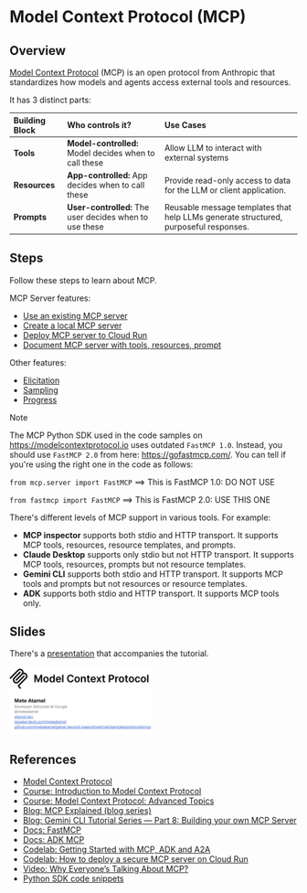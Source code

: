 # Model Context Protocol (MCP)

## Overview

[Model Context Protocol](https://modelcontextprotocol.io/) (MCP) is an open protocol from Anthropic that standardizes
how models and agents access external tools and resources.

It has 3 distinct parts:

| Building Block | Who controls it?                                        | Use Cases                                                                            |
|:---------------|:--------------------------------------------------------|:-------------------------------------------------------------------------------------|
| **Tools**      | **Model-controlled:** Model decides when to call these  | Allow LLM to interact with external systems                                          |
| **Resources**  | **App-controlled:** App decides when to call these      | Provide read-only access to data for the LLM or client application.                  |
| **Prompts**    | **User-controlled:** The user decides when to use these | Reusable message templates that help LLMs generate structured, purposeful responses. |

## Steps

Follow these steps to learn about MCP.

MCP Server features:

* [Use an existing MCP server](./use-existing-mcp/)
* [Create a local MCP server](./create-local-mcp/)
* [Deploy MCP server to Cloud Run](./deploy-mcp-to-cloudrun/)
* [Document MCP server with tools, resources, prompt](./document-server)

Other features:

* [Elicitation](./elicitation/)
* [Sampling](./sampling)
* [Progress](./progress)

> [!NOTE]
>
> The MCP Python SDK used in the code samples on https://modelcontextprotocol.io uses outdated `FastMCP 1.0`.
> Instead, you should use `FastMCP 2.0` from here: https://gofastmcp.com/. You can tell if you're using the right one in the code as follows:
>
> `from mcp.server import FastMCP` ==> This is FastMCP 1.0: DO NOT USE
>
> `from fastmcp import FastMCP` ==> This is FastMCP 2.0: USE THIS ONE
>
> There's different levels of MCP support in various tools. For example:
>
> * **MCP inspector** supports both stdio and HTTP transport. It supports MCP tools, resources, resource templates, and prompts.
> * **Claude Desktop** supports only stdio but not HTTP transport. It supports MCP tools, resources, prompts but not resource templates.
> * **Gemini CLI** supports both stdio and HTTP transport. It supports MCP tools and prompts but not resources or resource templates.
> * **ADK** supports both stdio and HTTP transport. It supports MCP tools only.

## Slides

There's a [presentation](https://speakerdeck.com/meteatamel/model-context-protocol) that accompanies the tutorial.

<a href="https://speakerdeck.com/meteatamel/model-context-protocol">
    <img alt="Model Content Protocol" src="images/model-context-protocol.png" width="50%" height="50%">
</a>

## References

* [Model Context Protocol](https://modelcontextprotocol.io/)
* [Course: Introduction to Model Context Protocol](https://anthropic.skilljar.com/introduction-to-model-context-protocol)
* [Course: Model Context Protocol: Advanced Topics](https://anthropic.skilljar.com/model-context-protocol-advanced-topics)
* [Blog: MCP Explained (blog series)](https://medium.com/@laurentkubaski/mcp-explained-45312250b161)
* [Blog: Gemini CLI Tutorial Series — Part 8: Building your own MCP Server](https://medium.com/google-cloud/gemini-cli-tutorial-series-part-8-building-your-own-mcp-server-74d6add81cca)
* [Docs: FastMCP](https://gofastmcp.com/getting-started/welcome)
* [Docs: ADK MCP](https://google.github.io/adk-docs/mcp/)
* [Codelab: Getting Started with MCP, ADK and A2A](https://codelabs.developers.google.com/codelabs/currency-agent)
* [Codelab: How to deploy a secure MCP server on Cloud Run](https://codelabs.developers.google.com/codelabs/cloud-run/how-to-deploy-a-secure-mcp-server-on-cloud-run)
* [Video: Why Everyone’s Talking About MCP?](https://youtu.be/_d0duu3dED4)
* [Python SDK code snippets](https://github.com/modelcontextprotocol/python-sdk/tree/main/examples/snippets)